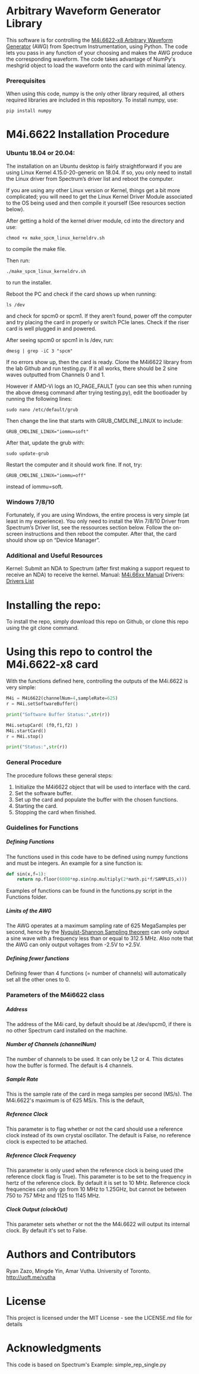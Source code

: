 # Arbitrary Waveform Generator Library  
This software is for controlling the [M4i.6622-x8 Arbitrary Waveform Generator](https://spectrum-instrumentation.com/en/m4i6622-x8) (AWG) from Spectrum Instrumentation, using Python. The code lets you pass in any function of your choosing and makes the AWG produce the corresponding waveform. The code takes advantage of NumPy's meshgrid object to load the waveform onto the card with minimal latency.

### Prerequisites
When using this code, numpy is the only other library required, all others required libraries are included in this repository. To install numpy, use:
```
pip install numpy
```

# M4i.6622 Installation Procedure
### Ubuntu 18.04 or 20.04:
The installation on an Ubuntu desktop is fairly straightforward if you are using Linux Kernel 4.15.0-20-generic on 18.04. If so, you only need to install the Linux driver from Spectrum’s driver list and reboot the computer.

If you are using any other Linux version or Kernel, things get a bit more complicated; you will need to get the Linux Kernel Driver Module associated to the OS being used and then compile it yourself (See resources section below).

After getting a hold of the kernel driver module, cd into the directory and use:
```
chmod +x make_spcm_linux_kerneldrv.sh 
```
to compile the make file.

Then run:
``` 
./make_spcm_linux_kerneldrv.sh
```
to run the installer.

Reboot the PC and check if the card shows up when running:
```
ls /dev
```
and check for spcm0 or spcm1. If they aren’t found, power off the computer and try placing the card in properly or switch PCIe lanes. Check if the riser card is well plugged in and powered.

After seeing spcm0 or spcm1 in ls /dev, run:
```
dmesg | grep -iC 3 "spcm"
```
If no errors show up, then the card is ready. Clone the M4i6622 library from the lab Github and run testing.py. If it all works, there should be 2 sine waves outputted from Channels 0 and 1.

However if AMD-Vi logs an IO_PAGE_FAULT (you can see this when running the above dmesg command after trying testing.py), edit the bootloader by running the following lines:
```
sudo nano /etc/default/grub
```
Then change the line that starts with GRUB_CMDLINE_LINUX to include:
```
GRUB_CMDLINE_LINUX="iommu=soft"
```
After that, update the grub with:
```
sudo update-grub
```
Restart the computer and it should work fine. If not, try:
```
GRUB_CMDLINE_LINUX="iommu=off"
```
instead of iommu=soft.

### Windows 7/8/10
Fortunately, if you are using Windows, the entire process is very simple (at least in my experience). You only need to install the Win 7/8/10 Driver from Spectrum’s Driver list, see the ressources section below. Follow the on-screen instructions and then reboot the computer. After that, the card should show up on “Device Manager”.

### Additional and Useful Resources
Kernel: Submit an NDA to Spectrum (after first making a support request to receive an NDA) to receive the kernel.
Manual: [M4i.66xx Manual](https://spectrum-instrumentation.com/sites/default/files/download/m4i_m4x_66xx_manual_english.pdf)
Drivers: [Drivers List](https://spectrum-instrumentation.com/en/downloads/drivers)

# Installing the repo:
To install the repo, simply download this repo on Github, or clone this repo using the git clone command.

# Using this repo to control the M4i.6622-x8 card
With the functions defined here, controlling the outputs of the M4i.6622 is very simple:

```python
M4i = M4i6622(channelNum=4,sampleRate=625)
r = M4i.setSoftwareBuffer()

print("Software Buffer Status:",str(r))

M4i.setupCard( (f0,f1,f2) )
M4i.startCard()
r = M4i.stop()

print("Status:",str(r))
```
### General Procedure
The procedure follows these general steps:
1. Initialize the M4i6622 object that will be used to interface with the card.
2. Set the software buffer.
3. Set up the card and populate the buffer with the chosen functions.
4. Starting the card.
5. Stopping the card when finished.

### Guidelines for Functions

##### Defining Functions
The functions used in this code have to be defined using numpy functions and must be integers. An example for a sine function is:
``` python
def sin(x,f=1):
    return np.floor(6000*np.sin(np.multiply(2*math.pi*f/SAMPLES,x)))
```
Examples of functions can be found in the functions.py script in the Functions folder.

##### Limits of the AWG
The AWG operates at a maximum sampling rate of 625 MegaSamples per second, hence by the [Nyquist-Shannon Sampling theorem](https://en.wikipedia.org/wiki/Nyquist%E2%80%93Shannon_sampling_theorem) can only output a sine wave with a frequency less than or equal to 312.5 MHz. Also note that the AWG can only output voltages from -2.5V to +2.5V.

##### Defining fewer functions
Defining fewer than 4 functions (= number of channels) will automatically set all the other ones to 0.

### Parameters of the M4i6622 class

##### Address
The address of the M4i card, by default should be at /dev/spcm0, if there is no other Spectrum card installed on the machine.

##### Number of Channels (channelNum)
The number of channels to be used. It can only be 1,2 or 4. This dictates how the buffer is formed. The default is 4 channels.

##### Sample Rate
This is the sample rate of the card in mega samples per second (MS/s). The M4i.6622's maximum is of 625 MS/s. This is the default,

##### Reference Clock
This parameter is to flag whether or not the card should use a reference clock instead of its own crystal oscillator. The default is False, no reference clock is expected to be attached. 

##### Reference Clock Frequency
This parameter is only used when the reference clock is being used (the reference clock flag is True). This parameter is to be set to the frequency in hertz of the reference clock. By default it is set to 10 MHz. Reference clock frequencies can only go from 10 MHz to 1.25GHz, but cannot be between 750 to 757 MHz and 1125 to 1145 MHz.

##### Clock Output (clockOut)
This parameter sets whether or not the the M4i.6622 will output its internal clock. By default it's set to False.

# Authors and Contributors
Ryan Zazo, Mingde Yin, Amar Vutha. University of Toronto.  http://uoft.me/vutha

# License
This project is licensed under the MIT License - see the LICENSE.md file for details

# Acknowledgments
This code is based on Spectrum's Example: simple_rep_single.py
